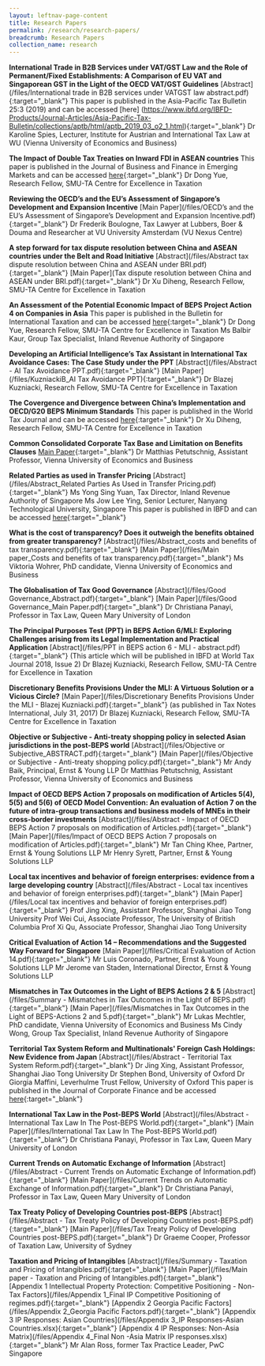 ```yaml
---
layout: leftnav-page-content
title: Research Papers
permalink: /research/research-papers/
breadcrumb: Research Papers
collection_name: research
---
```


**International Trade in B2B Services under VAT/GST Law and the Role of Permanent/Fixed Establishments: A Comparison of EU VAT and Singaporean GST in the Light of the OECD VAT/GST Guidelines**
[Abstract](/files/International trade in B2B services under VATGST law abstract.pdf){:target="_blank"}
This paper is published in the Asia-Pacific Tax Bulletin 25:3 (2019) and can be accessed [here] (https://www.ibfd.org/IBFD-Products/Journal-Articles/Asia-Pacific-Tax-Bulletin/collections/aptb/html/aptb_2019_03_o2_1.html){:target="_blank"}
Dr Karoline Spies, Lecturer, Institute for Austrian and International Tax Law at WU (Vienna University of Economics and Business)

**The Impact of Double Tax Treaties on Inward FDI in ASEAN countries**
This paper is published in the Journal of Business and Finance in Emerging Markets and can be accessed [here](https://www.ssbrj.org/index.php/jbfem/article/view/51){:target="_blank"}
Dr Dong Yue, Research Fellow, SMU-TA Centre for Excellence in Taxation
 
**Reviewing the OECD’s and the EU’s Assessment of Singapore’s Development and Expansion Incentive**
[Main Paper](/files/OECD’s and the EU’s Assessment of Singapore’s Development and Expansion Incentive.pdf){:target="_blank"}
Dr Frederik Boulogne, Tax Lawyer at Lubbers, Boer & Douma and Researcher at VU University Amsterdam (VU Nexus Centre)

**A step forward for tax dispute resolution between China and ASEAN countries under the Belt and Road Initiative**
[Abstract](/files/Abstract tax dispute resolution between China and ASEAN under BRI.pdf){:target="_blank"}
[Main Paper](Tax dispute resolution between China and ASEAN under BRI.pdf){:target="_blank"}
Dr Xu Diheng, Research Fellow, SMU-TA Centre for Excellence in Taxation

**An Assessment of the Potential Economic Impact of BEPS Project Action 4 on Companies in Asia**
This paper is published in the Bulletin for International Taxation and can be accessed [here](https://online.ibfd.org/kbase/#topic=doc&url=/collections/bit/html/bit_2019_01_cn_1.html){:target="_blank"}
Dr Dong Yue, Research Fellow, SMU-TA Centre for Excellence in Taxation
Ms Balbir Kaur, Group Tax Specialist, Inland Revenue Authority of Singapore
  
**Developing an Artificial Intelligence’s Tax Assistant in International Tax Avoidance Cases: The Case Study under the PPT**
[Abstract](/files/Abstract - AI Tax Avoidance PPT.pdf){:target="_blank"}
[Main Paper](/files/KuzniackiB_AI Tax Avoidance PPT){:target="_blank"}
Dr Blazej Kuzniacki, Research Fellow, SMU-TA Centre for Excellence in Taxation
  
**The Covergence and Divergence between China’s Implementation and OECD/G20 BEPS Minimum Standards**
This paper is published in the World Tax Journal and can be accessed [here](https://online.ibfd.org/kbase/#topic=doc&url=/spider/collections/wtj/html/wtj_2018_03_int_1.html){:target="_blank"}
Dr Xu Diheng, Research Fellow, SMU-TA Centre for Excellence in Taxation
  
**Common Consolidated Corporate Tax Base and Limitation on Benefits Clauses**
[Main Paper](/files/CCCTB_LoB.pdf){:target="_blank"}
Dr Matthias Petutschnig, Assistant Professor, Vienna University of Economics and Business

**Related Parties as used in Transfer Pricing**
[Abstract](/files/Abstract_Related Parties As Used in Transfer Pricing.pdf){:target="_blank"}
Ms Yong Sing Yuan, Tax Director, Inland Revenue Authority of Singapore
Ms Jow Lee Ying, Senior Lecturer, Nanyang Technological University, Singapore
This paper is published in IBFD and can be accessed [here](https://www.ibfd.org/IBFD-Products/Journal-Articles/International-Transfer-Pricing-Journal/collections/itpj/html/itpj_2017_06_int_2.html){:target="_blank"}

**What is the cost of transparency? Does it outweigh the benefits obtained from greater transparency?**
[Abstract](/files/Abstract_costs and benefits of tax transparency.pdf){:target="_blank"}
[Main Paper](/files/Main paper_Costs and benefits of tax transparency.pdf){:target="_blank"}
Ms Viktoria Wohrer, PhD candidate, Vienna University of Economics and Business
  
**The Globalisation of Tax Good Governance**
[Abstract](/files/Good Governance_Abstract.pdf){:target="_blank"}
[Main Paper](/files/Good Governance_Main Paper.pdf){:target="_blank"}
Dr Christiana Panayi, Professor in Tax Law, Queen Mary University of London
  
**The Principal Purposes Test (PPT) in BEPS Action 6/MLI: Exploring Challenges arising from its Legal Implementation and Practical Application**
[Abstract](/files/PPT in BEPS action 6 - MLI - abstract.pdf){:target="_blank"}
(This article which will be published in IBFD at World Tax Journal 2018, Issue 2)
Dr Blazej Kuzniacki, Research Fellow, SMU-TA Centre for Excellence in Taxation
  

**Discretionary Benefits Provisions Under the MLI: A Virtuous Solution or a Vicious Circle?**
[Main Paper](/files/Discretionary Benefits Provisions Under the MLI - Blazej Kuzniacki.pdf){:target="_blank"} (as published in Tax Notes International, July 31, 2017)
Dr Blazej Kuzniacki, Research Fellow, SMU-TA Centre for Excellence in Taxation
  
**Objective or Subjective - Anti-treaty shopping policy in selected Asian jurisdictions in the post-BEPS world**
[Abstract](/files/Objective or Subjective_ABSTRACT.pdf){:target="_blank"}
[Main Paper](/files/Objective or Subjective - Anti-treaty shopping policy.pdf){:target="_blank"}
Mr Andy Baik, Principal, Ernst & Young LLP
Dr Matthias Petutschnig, Assistant Professor, Vienna University of Economics and Business
  
**Impact of OECD BEPS Action 7 proposals on modification of Articles 5(4), 5(5) and 5(6) of OECD Model Convention: An evaluation of Action 7 on the future of intra-group transactions and business models of MNEs in their cross-border investments**
[Abstract](/files/Abstract - Impact of OECD BEPS Action 7 proposals on modification of Articles.pdf){:target="_blank"}
[Main Paper](/files/Impact of OECD BEPS Action 7 proposals on modification of Articles.pdf){:target="_blank"}
Mr Tan Ching Khee, Partner, Ernst & Young Solutions LLP
Mr Henry Syrett, Partner, Ernst & Young Solutions LLP
  
**Local tax incentives and behavior of foreign enterprises: evidence from a large developing country**
[Abstract](/files/Abstract - Local tax incentives and behavior of foreign enterprises.pdf){:target="_blank"}
[Main Paper](/files/Local tax incentives and behavior of foreign enterprises.pdf){:target="_blank"}
Prof Jing Xing, Assistant Professor, Shanghai Jiao Tong University
Prof Wei Cui,  Associate Professor, The University of British Columbia
Prof Xi Qu, Associate Professor, Shanghai Jiao Tong University
  
**Critical Evaluation of Action 14 – Recommendations and the Suggested Way Forward for Singapore**
[Main Paper](/files/Critical Evaluation of Action 14.pdf){:target="_blank"}
Mr Luis Coronado, Partner, Ernst & Young Solutions LLP
Mr Jerome van Staden, International Director, Ernst & Young Solutions LLP
  

**Mismatches in Tax Outcomes in the Light of BEPS Actions 2 & 5**
[Abstract](/files/Summary - Mismatches in Tax Outcomes in the Light of BEPS.pdf){:target="_blank"}
[Main Paper](/files/Mismatches in Tax Outcomes in the Light of BEPS-Actions 2 and 5.pdf){:target="_blank"}
Mr Lukas Mechtler, PhD candidate, Vienna University of Economics and Business
Ms Cindy Wong, Group Tax Specialist, Inland Revenue Authority of Singapore
  

**Territorial Tax System Reform and Multinationals' Foreign Cash Holdings: New Evidence from Japan**
[Abstract](/files/Abstract - Territorial Tax System Reform.pdf){:target="_blank"}
Dr Jing Xing, Assistant Professor, Shanghai Jiao Tong University
Dr Stephen Bond, University of Oxford
Dr Giorgia Maffini, Leverhulme Trust Fellow, University of Oxford
This paper is published in the Journal of Corporate Finance and be accessed [here](https://www.sciencedirect.com/science/article/pii/S0929119917305412){:target="_blank"}
  
**International Tax Law in the Post-BEPS World**
[Abstract](/files/Abstract - International Tax Law In The Post-BEPS World.pdf){:target="_blank"}
[Main Paper](/files/International Tax Law In The Post-BEPS World.pdf){:target="_blank"}
Dr Christiana Panayi, Professor in Tax Law, Queen Mary University of London

**Current Trends on Automatic Exchange of Information**
[Abstract](/files/Abstract - Current Trends on Automatic Exchange of Information.pdf){:target="_blank"}
[Main Paper](/files/Current Trends on Automatic Exchange of Information.pdf){:target="_blank"}
Dr Christiana Panayi, Professor in Tax Law, Queen Mary University of London

**Tax Treaty Policy of Developing Countries post-BEPS**
[Abstract](/files/Abstract - Tax Treaty Policy of Developing Countries post-BEPS.pdf){:target="_blank"}
[Main Paper](/files/Tax Treaty Policy of Developing Countries post-BEPS.pdf){:target="_blank"}
Dr Graeme Cooper, Professor of Taxation Law, University of Sydney


**Taxation and Pricing of Intangibles**
[Abstract](/files/Summary - Taxation and Pricing of Intangibles.pdf){:target="_blank"}
[Main Paper](/files/Main paper - Taxation and Pricing of Intangibles.pdf){:target="_blank"}
[Appendix 1 Intellectual Property Protection: Competitive Positioning - Non-Tax Factors](/files/Appendix 1_Final IP Competitive Positioning of  regimes.pdf){:target="_blank"}
[Appendix 2 Georgia Pacific Factors](/files/Appendix 2_Georgia Pacific Factors.pdf){:target="_blank"}
[Appendix 3 IP Responses: Asian Countries](/files/Appendix 3_IP Responses-Asian Countries.xlsx){:target="_blank"}
[Appendix 4 IP Responses: Non-Asia Matrix](/files/Appendix 4_Final Non -Asia Matrix IP responses.xlsx){:target="_blank"}
Mr Alan Ross, former Tax Practice Leader, PwC Singapore
